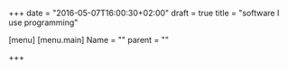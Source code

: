 +++
date = "2016-05-07T16:00:30+02:00"
draft = true
title = "software I use programming"

[menu]
  [menu.main]
    Name = ""
    parent = ""

+++
